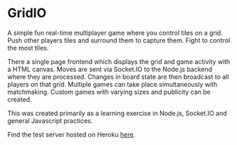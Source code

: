 # GridIO
A simple fun real-time multiplayer game where you control tiles on a grid. Push other players tiles and surround them to capture them. Fight to control the most tiles.

There a single page frontend which displays the grid and game activity with a HTML canvas. Moves are sent via Socket.IO to the Node.js backend where they are processed. Changes in board state are then broadcast to all players on that grid. Multiple games can take place simultaneously with matchmaking. Custom games with varying sizes and publicity can be created.

This was created primarily as a learning exercise in Node.js, Socket.IO and general Javascript practices.

Find the test server hosted on Heroku [here](http://gridio.herokuapp.com).
